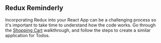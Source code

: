 
## Redux Reminderly

Incorporating Redux into your React App can be a challenging process so it's important to take time to understand how the code works. Go through the [Shopping Cart](https://github.com/ga-wdi-exercises/react-redux-shopping-cart) walkthrough, and follow the steps to create a similar application for Todos.
